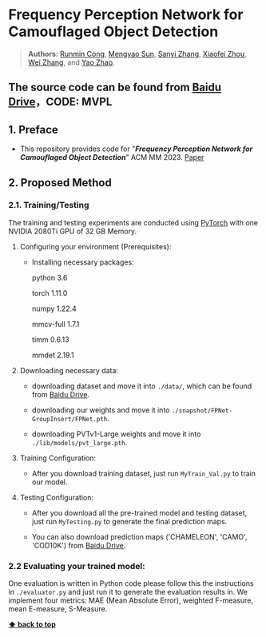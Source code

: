 # Frequency Perception Network for Camouflaged Object Detection

> **Authors:** [Runmin Cong](https://openreview.net/profile?id=\~Runmin_Cong1), [Mengyao Sun](https://openreview.net/profile?id=\~Mengyao_Sun1), [Sanyi Zhang](https://openreview.net/profile?id=\~Sanyi_Zhang1), [Xiaofei Zhou](https://openreview.net/profile?id=\~Xiaofei_Zhou2), [Wei Zhang](https://openreview.net/profile?id=\~Wei_Zhang7), and [Yao Zhao](https://openreview.net/profile?id=\~Yao_Zhao1).

## The source code can be found from [Baidu Drive](https://pan.baidu.com/s/1g-2U2mO2nbrhuSI90uWQkQ?pwd=MVPL)，CODE: MVPL 

## 1. Preface

*   This repository provides code for "***Frequency Perception Network for Camouflaged Object Detection***" ACM MM 2023. [Paper](https://openreview.net/pdf?id=ug66Ewg8bi)

## 2. Proposed Method

### 2.1. Training/Testing

The training and testing experiments are conducted using [PyTorch](https://github.com/pytorch/pytorch) with one NVIDIA 2080Ti GPU of 32 GB Memory.

1.  Configuring your environment (Prerequisites):

    *   Installing necessary packages:&#x20;

        python 3.6&#x20;

        torch 1.11.0

        numpy 1.22.4

        mmcv-full 1.7.1

        timm 0.6.13

        mmdet 2.19.1

2.  Downloading necessary data:

    *   downloading dataset and move it into `./data/`, which can be found from [Baidu Drive](https://pan.baidu.com/s/15ro0EjyKKqPLRFVs8g865w?pwd=sm2e).

    *   downloading our weights and move it into `./snapshot/FPNet-GroupInsert/FPNet.pth`.&#x20;

    *   downloading PVTv1-Large weights and move it into `./lib/models/pvt_large.pth`.

3.  Training Configuration:

    *   After you download training dataset, just run `MyTrain_Val.py` to train our model.

4.  Testing Configuration:

    *   After you download all the pre-trained model and testing dataset, just run `MyTesting.py` to generate the final prediction maps.

    *   You can also download prediction maps ('CHAMELEON', 'CAMO', 'COD10K') from [Baidu Drive](https://pan.baidu.com/s/1qCS-NFUpSMIEqAM4i1Q4eg?pwd=2023).

### 2.2 Evaluating your trained model:

One evaluation is written in Python code  please follow this the instructions in `./evaluator.py` and just run it to generate the evaluation results in. We implement four metrics: MAE (Mean Absolute Error), weighted F-measure, mean E-measure, S-Measure.

**[⬆ back to top](#1-preface)**
